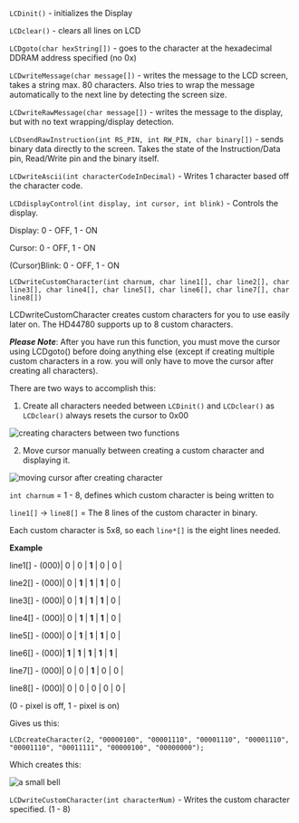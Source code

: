 `LCDinit()` - initializes the Display

`LCDclear()` - clears all lines on LCD

`LCDgoto(char hexString[])` - goes to the character at the hexadecimal DDRAM address specified (no 0x)

`LCDwriteMessage(char message[])` - writes the message to the LCD screen, takes a string max. 80 characters. Also tries to wrap the message automatically to the next line by detecting
the screen size.

`LCDwriteRawMessage(char message[])` - writes the message to the display, but with no text wrapping/display detection.

`LCDsendRawInstruction(int RS_PIN, int RW_PIN, char binary[])` - sends binary data directly to the screen. Takes the state of the Instruction/Data pin, Read/Write pin and the binary itself.

`LCDwriteAscii(int characterCodeInDecimal)` - Writes 1 character based off the character code.

`LCDdisplayControl(int display, int cursor, int blink)` - Controls the display.

Display: 0 - OFF, 1 - ON

Cursor: 0 - OFF, 1 - ON

(Cursor)Blink: 0 - OFF, 1 - ON

`LCDwriteCustomCharacter(int charnum, char line1[], char line2[], char line3[], char line4[], char line5[], char line6[], char line7[], char line8[])`

LCDwriteCustomCharacter creates custom characters for you to use easily later on. The HD44780 supports up to 8 custom characters.

***Please Note***: After you have run this function, you must move the cursor using LCDgoto() before doing anything else (except if creating multiple custom characters in a row. you will only have to move the cursor after creating all characters).

There are two ways to accomplish this:

1. Create all characters needed between `LCDinit()` and `LCDclear()` as `LCDclear()` always resets the cursor to 0x00

![creating characters between two functions](https://raw.githubusercontent.com/zadi15/picoLCD/main/imgs/customCharacter1.png)

2. Move cursor manually between creating a custom character and displaying it.

![moving cursor after creating character](https://raw.githubusercontent.com/zadi15/picoLCD/main/imgs/customCharacter2.png)

`int charnum` = 1 - 8, defines which custom character is being written to

`line1[]` -> `line8[]` = The 8 lines of the custom character in binary.

Each custom character is 5x8, so each `line*[]` is the eight lines needed.

**Example**

line1[] - (000)| 0 | 0 | **1** | 0 | 0 |

line2[] - (000)| 0 | **1** | **1** | **1** | 0 |

line3[] - (000)| 0 | **1** | **1** | **1** | 0 |

line4[] - (000)| 0 | **1** | **1** | **1** | 0 |

line5[] - (000)| 0 | **1** | **1** | **1** | 0 |

line6[] - (000)| **1** | **1** | **1** | **1** | **1** |

line7[] - (000)| 0 | 0 | **1** | 0 | 0 |

line8[] - (000)| 0 | 0 | 0 | 0 | 0 |

(0 - pixel is off, 1 - pixel is on)

Gives us this:

`LCDcreateCharacter(2, "00000100", "00001110", "00001110", "00001110", "00001110", "00011111", "00000100", "00000000");`

Which creates this:

![a small bell](https://raw.githubusercontent.com/zadi15/picoLCD/main/imgs/bell.jpg)


`LCDwriteCustomCharacter(int characterNum)` - Writes the custom character specified. (1 - 8)
